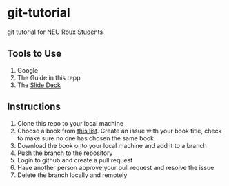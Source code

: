 # git-tutorial
git tutorial for NEU Roux Students

## Tools to Use
1. Google
2. The Guide in this repp
3. The [Slide Deck](https://docs.google.com/presentation/d/19rCdLBMFd_Ew36ubbbhBunv3dN6EWXf5WMEo2YUO4j8/edit?usp=sharing)


## Instructions
1. Clone this repo to your local machine
2. Choose a book from [this list](https://www.gutenberg.org/browse/scores/top). Create an issue with your book title, check to make sure no one has chosen the same book.
3. Download the book onto your local machine and add it to a branch
4. Push the branch to the repository
5. Login to github and create a pull request
6. Have another person approve your pull request and resolve the issue
7. Delete the branch locally and remotely
